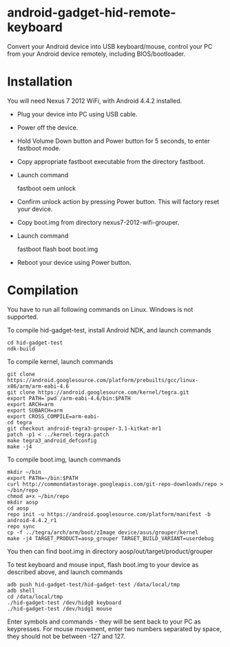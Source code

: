 android-gadget-hid-remote-keyboard
==================================

Convert your Android device into USB keyboard/mouse, control your PC from your Android device remotely, including BIOS/bootloader.


Installation
============

You will need Nexus 7 2012 WiFi, with Android 4.4.2 installed.

- Plug your device into PC using USB cable.
- Power off the device.
- Hold Volume Down button and Power button for 5 seconds, to enter fastboot mode.
- Copy appropriate fastboot executable from the directory fastboot.
- Launch command

	fastboot oem unlock

- Confirm unlock action by pressing Power button. This will factory reset your device.
- Copy boot.img from directory nexus7-2012-wifi-grouper.
- Launch command

	fastboot flash boot boot.img

- Reboot your device using Power button.

Compilation
===========

You have to run all following commands on Linux. Windows is not supported.

To compile hid-gadget-test, install Android NDK, and launch commands

	cd hid-gadget-test
	ndk-build

To compile kernel, launch commands

	git clone https://android.googlesource.com/platform/prebuilts/gcc/linux-x86/arm/arm-eabi-4.6
	git clone https://android.googlesource.com/kernel/tegra.git
	export PATH=`pwd`/arm-eabi-4.6/bin:$PATH
	export ARCH=arm
	export SUBARCH=arm
	export CROSS_COMPILE=arm-eabi-
	cd tegra
	git checkout android-tegra3-grouper-3.1-kitkat-mr1
	patch -p1 < ../kernel-tegra.patch
	make tegra3_android_defconfig
	make -j4

To compile boot.img, launch commands

	mkdir ~/bin
	export PATH=~/bin:$PATH
	curl http://commondatastorage.googleapis.com/git-repo-downloads/repo > ~/bin/repo
	chmod a+x ~/bin/repo
	mkdir aosp
	cd aosp
	repo init -u https://android.googlesource.com/platform/manifest -b android-4.4.2_r1
	repo sync
	cp -f ../tegra/arch/arm/boot/zImage device/asus/grouper/kernel
	make -j4 TARGET_PRODUCT=aosp_grouper TARGET_BUILD_VARIANT=userdebug

You then can find boot.img in directory aosp/out/target/product/grouper

To test keyboard and mouse input, flash boot.img to your device as described above, and launch commands

	adb push hid-gadget-test/hid-gadget-test /data/local/tmp
	adb shell
	cd /data/local/tmp
	./hid-gadget-test /dev/hidg0 keyboard
	./hid-gadget-test /dev/hidg1 mouse

Enter symbols and commands - they will be sent back to your PC as keypresses.
For mouse movement, enter two numbers separated by space, they should not be between -127 and 127.
